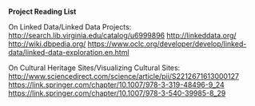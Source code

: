 **Project Reading List**

On Linked Data/Linked Data Projects:
http://search.lib.virginia.edu/catalog/u6999896
http://linkeddata.org/
http://wiki.dbpedia.org/
https://www.oclc.org/developer/develop/linked-data/linked-data-exploration.en.html

On Cultural Heritage Sites/Visualizing Cultural Sites:
http://www.sciencedirect.com/science/article/pii/S2212671613000127
https://link.springer.com/chapter/10.1007/978-3-319-48496-9_24
https://link.springer.com/chapter/10.1007/978-3-540-39985-8_29
